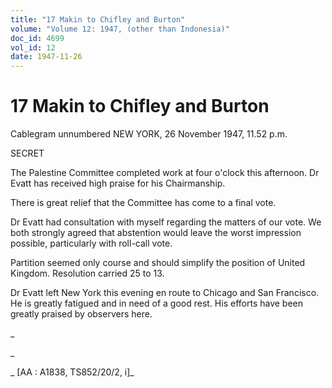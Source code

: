 ```yaml
---
title: "17 Makin to Chifley and Burton"
volume: "Volume 12: 1947, (other than Indonesia)"
doc_id: 4699
vol_id: 12
date: 1947-11-26
---
```


# 17 Makin to Chifley and Burton

Cablegram unnumbered NEW YORK, 26 November 1947, 11.52 p.m.

SECRET

The Palestine Committee completed work at four o'clock this afternoon. Dr Evatt has received high praise for his Chairmanship.

There is great relief that the Committee has come to a final vote.

Dr Evatt had consultation with myself regarding the matters of our vote. We both strongly agreed that abstention would leave the worst impression possible, particularly with roll-call vote.

Partition seemed only course and should simplify the position of United Kingdom. Resolution carried 25 to 13.

Dr Evatt left New York this evening en route to Chicago and San Francisco. He is greatly fatigued and in need of a good rest. His efforts have been greatly praised by observers here.

_

_

_ [AA : A1838, TS852/20/2, i]_
